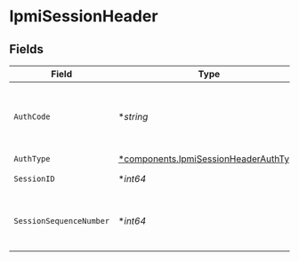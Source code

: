 # IpmiSessionHeader


## Fields

| Field                                                                                         | Type                                                                                          | Required                                                                                      | Description                                                                                   |
| --------------------------------------------------------------------------------------------- | --------------------------------------------------------------------------------------------- | --------------------------------------------------------------------------------------------- | --------------------------------------------------------------------------------------------- |
| `AuthCode`                                                                                    | **string*                                                                                     | :heavy_minus_sign:                                                                            | The 16-byte authentication code; not present if auth_type is None.                            |
| `AuthType`                                                                                    | [*components.IpmiSessionHeaderAuthType](../../models/components/ipmisessionheaderauthtype.md) | :heavy_minus_sign:                                                                            | N/A                                                                                           |
| `SessionID`                                                                                   | **int64*                                                                                      | :heavy_minus_sign:                                                                            | The ID of this sessiod.                                                                       |
| `SessionSequenceNumber`                                                                       | **int64*                                                                                      | :heavy_minus_sign:                                                                            | The session sequence number of this packet in the session                                     |